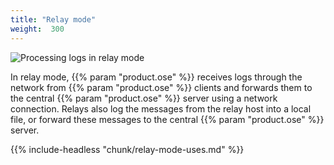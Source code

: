 ```yaml
---
title: "Relay mode"
weight:  300
---
```

<!-- DISCLAIMER: This file is based on the syslog-ng Open Source Edition documentation https://github.com/balabit/syslog-ng-ose-guides/commit/2f4a52ee61d1ea9ad27cb4f3168b95408fddfdf2 and is used under the terms of The syslog-ng Open Source Edition Documentation License. The file has been modified by Axoflow. -->

![Processing logs in relay mode](/images/figures/fig-relay_mode01.png)

In relay mode, {{% param "product.ose" %}} receives logs through the network from {{% param "product.ose" %}} clients and forwards them to the central {{% param "product.ose" %}} server using a network connection. Relays also log the messages from the relay host into a local file, or forward these messages to the central {{% param "product.ose" %}} server.

{{% include-headless "chunk/relay-mode-uses.md" %}}
